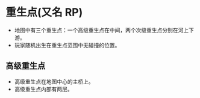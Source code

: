 ﻿# 重生点(又名 RP)
- 地图中有三个重生点：一个高级重生点在中间，两个次级重生点分别在河上下游。
- 玩家随机出生在重生点范围中无碰撞的位置。

## 高级重生点
- 高级重生点在地图中心的主桥上。
- 高级重生点内部有两层。